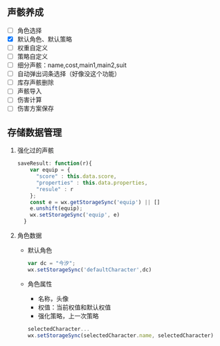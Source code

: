## 声骸养成

- [ ] 角色选择
- [x] 默认角色、默认策略
- [ ] 权重自定义
- [ ] 策略自定义
- [ ] 细分声骸：name,cost,main1,main2,suit
- [ ] 自动弹出词条选择（好像没这个功能）
- [ ] 库存声骸删除
- [ ] 声骸导入
- [ ] 伤害计算
- [ ] 伤害方案保存

## 存储数据管理

1. 强化过的声骸
   
   ```js
   saveResult: function(r){
       var equip = {
         "score" : this.data.score,
         "properties" : this.data.properties,
         "resule" : r
       };
       const e = wx.getStorageSync('equip') || []
       e.unshift(equip);
       wx.setStorageSync('equip', e)
     }
   ```

2. 角色数据
   
   - 默认角色
     
     ```js
     var dc = "今汐";
     wx.setStorageSync('defaultCharacter',dc)
     ```
   
   - 角色属性
     
     - 名称，头像
     - 权值：当前权值和默认权值
     - 强化策略，上一次策略
     
     ```js
     selectedCharacter...
     wx.setStorageSync(selectedCharacter.name, selectedCharacter)
     ```